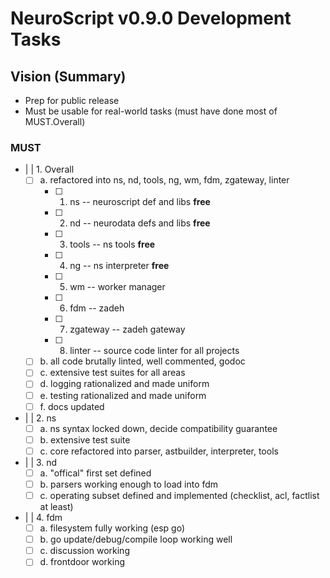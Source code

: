 # NeuroScript v0.9.0 Development Tasks

## Vision (Summary)

 - Prep for public release
 - Must be usable for real-world tasks (must have done most of MUST.Overall)

### MUST

- | | 1. Overall
    - [ ] a. refactored into ns, nd, tools, ng, wm, fdm, zgateway, linter
        - [ ] 1. ns -- neuroscript def and libs **free**
        - [ ] 2. nd -- neurodata defs and libs **free**
        - [ ] 3. tools -- ns tools **free**
        - [ ] 4. ng -- ns interpreter **free**
        - [ ] 5. wm -- worker manager
        - [ ] 6. fdm -- zadeh
        - [ ] 7. zgateway -- zadeh gateway
        - [ ] 8. linter -- source code linter for all projects
    - [ ] b. all code brutally linted, well commented, godoc
    - [ ] c. extensive test suites for all areas
    - [ ] d. logging rationalized and made uniform
    - [ ] e. testing rationalized and made uniform
    - [ ] f. docs updated

- | | 2. ns
    - [ ] a. ns syntax locked down, decide compatibility guarantee
    - [ ] b. extensive test suite
    - [ ] c. core refactored into parser, astbuilder, interpreter, tools

- | | 3. nd
    - [ ] a. "offical" first set defined
    - [ ] b. parsers working enough to load into fdm
    - [ ] c. operating subset defined and implemented (checklist, acl, factlist at least)

- | | 4. fdm
    - [ ] a. filesystem fully working (esp go)
    - [ ] b. go update/debug/compile loop working well
    - [ ] c. discussion working
    - [ ] d. frontdoor working